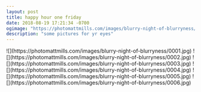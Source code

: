 ```yaml
---
layout: post
title: happy hour one friday
date: 2018-08-19 17:21:34 -0700
ogimage: "https://photomattmills.com/images/blurry-night-of-blurryness/0006.jpg"
description: "some pictures for yr eyes"
---
```


<span style="display:block;" class="center">
  ![](https://photomattmills.com/images/blurry-night-of-blurryness/0001.jpg)
<span class="caption"></span>
![](https://photomattmills.com/images/blurry-night-of-blurryness/0002.jpg)
<span class="caption"></span>
![](https://photomattmills.com/images/blurry-night-of-blurryness/0003.jpg)
<span class="caption"></span>
![](https://photomattmills.com/images/blurry-night-of-blurryness/0004.jpg)
<span class="caption"></span>
![](https://photomattmills.com/images/blurry-night-of-blurryness/0005.jpg)
<span class="caption"></span>
![](https://photomattmills.com/images/blurry-night-of-blurryness/0006.jpg)
<span class="caption"></span>
</span>
